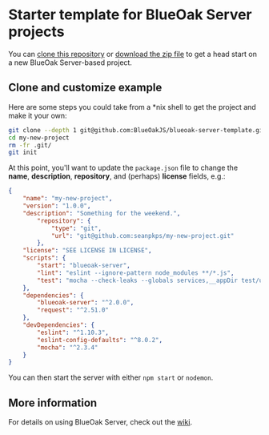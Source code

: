 # Starter template for BlueOak Server projects

You can [clone this repository][https-clone] or [download the zip file][dl-master] to get a head start on a new BlueOak Server-based project.

## Clone and customize example

Here are some steps you could take from a *nix shell to get the project and make it your own:

```sh
git clone --depth 1 git@github.com:BlueOakJS/blueoak-server-template.git my-new-project
cd my-new-project
rm -fr .git/
git init
```

At this point, you'll want to update the `package.json` file to change the **name**, **description**, **repository**, and (perhaps) **license** fields, e.g.:

```json
{
    "name": "my-new-project",
    "version": "1.0.0",
    "description": "Something for the weekend.",
		"repository": {
			"type": "git",
			"url": "git@github.com:seanpkps/my-new-project.git"
		},
    "license": "SEE LICENSE IN LICENSE",
    "scripts": {
        "start": "blueoak-server",
        "lint": "eslint --ignore-pattern node_modules **/*.js",
        "test": "mocha --check-leaks --globals services,__appDir test/unit; npm run lint"
    },
    "dependencies": {
        "blueoak-server": "^2.0.0",
        "request": "^2.51.0"
    },
    "devDependencies": {
        "eslint": "^1.10.3",
        "eslint-config-defaults": "^8.0.2",
        "mocha": "^2.3.4"
    }
}
```

You can then start the server with either `npm start` or `nodemon`.

## More information

For details on using BlueOak Server, check out the [wiki][bos-wiki].

[bos-wiki]: https://github.com/BlueOakJS/blueoak-server/wiki
[dl-master]: https://github.com/BlueOakJS/blueoak-server-template/archive/master.zip
[https-clone]: https://github.com/BlueOakJS/blueoak-server-template.git
